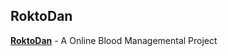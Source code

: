 ## RoktoDan
<b><a href="https://github.com/sabbirshawon/roktodan/">RoktoDan</a></b> - A Online Blood Managemental Project
